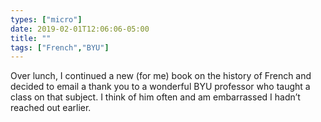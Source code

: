 ```yaml
---
types: ["micro"]
date: 2019-02-01T12:06:06-05:00
title: ""
tags: ["French","BYU"]
---
```

Over lunch, I continued a new (for me) book on the history of French and decided to email a thank you to a wonderful BYU professor who taught a class on that subject. I think of him often and am embarrassed I hadn’t reached out earlier.
